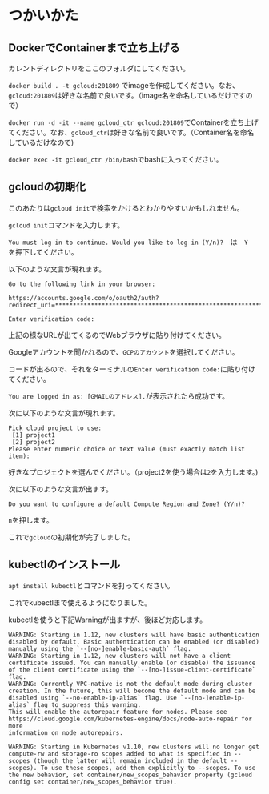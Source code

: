 # つかいかた

## DockerでContainerまで立ち上げる
カレントディレクトリをここのフォルダにしてください。

`docker build . -t gcloud:201809` でimageを作成してください。なお、`gcloud:201809`は好きな名前で良いです。（image名を命名しているだけですので）

`docker run -d -it --name gcloud_ctr gcloud:201809`でContainerを立ち上げてください。なお、`gcloud_ctr`は好きな名前で良いです。（Container名を命名しているだけなので)

`docker exec -it gcloud_ctr /bin/bash`でbashに入ってください。

## gcloudの初期化

このあたりは`gcloud init`で検索をかけるとわかりやすいかもしれません。

`gcloud init`コマンドを入力します。

`You must log in to continue. Would you like to log in (Y/n)?`　は　`Y`　を押下してください。

以下のような文言が現れます。
```
Go to the following link in your browser:

https://accounts.google.com/o/oauth2/auth?redirect_uri=*******************************************************************************************************************************************************************************************************************************************************************************************************************************************************************************************************************************

Enter verification code:
```

上記の様なURLが出てくるのでWebブラウザに貼り付けてください。

Googleアカウントを聞かれるので、`GCPのアカウント`を選択してください。

コードが出るので、それをターミナルの`Enter verification code:`に貼り付けてください。

`You are logged in as: [GMAILのアドレス].`が表示されたら成功です。

次に以下のような文言が現れます。

```
Pick cloud project to use:
 [1] project1
 [2] project2
Please enter numeric choice or text value (must exactly match list
item):
```

好きなプロジェクトを選んでください。（project2を使う場合は`2`を入力します。)

次に以下のような文言が出ます。

```
Do you want to configure a default Compute Region and Zone? (Y/n)?
```

`n`を押します。

これで`gcloud`の初期化が完了しました。

## kubectlのインストール

`apt install kubectl`とコマンドを打ってください。

これでkubectlまで使えるようになりました。

kubectlを使うと下記Warningが出ますが、後ほど対応します。

```
WARNING: Starting in 1.12, new clusters will have basic authentication disabled by default. Basic authentication can be enabled (or disabled) manually using the `--[no-]enable-basic-auth` flag.
WARNING: Starting in 1.12, new clusters will not have a client certificate issued. You can manually enable (or disable) the issuance of the client certificate using the `--[no-]issue-client-certificate` flag.
WARNING: Currently VPC-native is not the default mode during cluster creation. In the future, this will become the default mode and can be disabled using `--no-enable-ip-alias` flag. Use `--[no-]enable-ip-alias` flag to suppress this warning.
This will enable the autorepair feature for nodes. Please see
https://cloud.google.com/kubernetes-engine/docs/node-auto-repair for more
information on node autorepairs.

WARNING: Starting in Kubernetes v1.10, new clusters will no longer get compute-rw and storage-ro scopes added to what is specified in --scopes (though the latter will remain included in the default --scopes). To use these scopes, add them explicitly to --scopes. To use the new behavior, set container/new_scopes_behavior property (gcloud config set container/new_scopes_behavior true).
```
